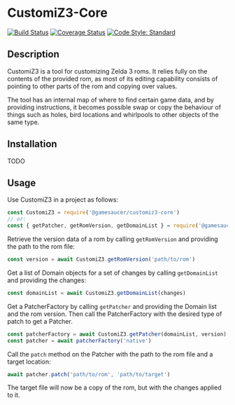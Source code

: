# CustomiZ3-Core

[![Build Status](https://travis-ci.org/gamesaucer/CustomiZ3-Core.svg?branch=master)](https://travis-ci.org/gamesaucer/CustomiZ3-Core) 
[![Coverage Status](https://coveralls.io/repos/github/gamesaucer/CustomiZ3-Core/badge.svg?branch=master)](https://coveralls.io/github/gamesaucer/CustomiZ3-Core?branch=master) [![Code Style: Standard](https://img.shields.io/badge/code_style-standard-brightgreen.svg)](https://standardjs.com)

## Description

CustomiZ3 is a tool for customizing Zelda 3 roms. It relies fully on the contents of the provided rom, as most of its editing capability consists of pointing to other parts of the rom and copying over values.

The tool has an internal map of where to find certain game data, and by providing instructions, it becomes possible swap or copy the behaviour of things such as holes, bird locations and whirlpools to other objects of the same type.

## Installation

TODO

## Usage

Use CustomiZ3 in a project as follows:

```JavaScript
const CustomiZ3 = require('@gamesaucer/customiz3-core')
// or:
const { getPatcher, getRomVersion, getDomainList } = require('@gamesaucer/customiz3-core')
```

Retrieve the version data of a rom by calling `getRomVersion` and providing the path to the rom file:

```JavaScript
const version = await CustomiZ3.getRomVersion('path/to/rom')
```

Get a list of Domain objects for a set of changes by calling `getDomainList` and providing the changes:

```JavaScript
const domainList = await CustomiZ3.getDomainList(changes)
```

Get a PatcherFactory by calling `getPatcher` and providing the Domain list and the rom version. Then call the PatcherFactory with the desired type of patch to get a Patcher.

```JavaScript
const patcherFactory = await CustomiZ3.getPatcher(domainList, version)
const patcher = await patcherFactory('native')
```

Call the `patch` method on the Patcher with the path to the rom file and a target location:

```JavaScript
await patcher.patch('path/to/rom', 'path/to/target')
```

The target file will now be a copy of the rom, but with the changes applied to it.